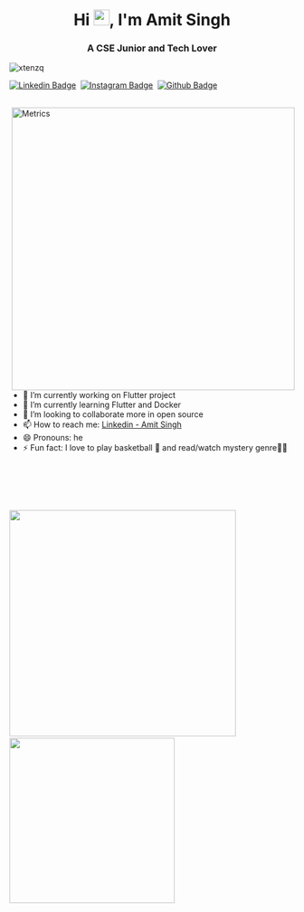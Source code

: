 <h1 align="center">Hi <img src="https://media.giphy.com/media/hvRJCLFzcasrR4ia7z/giphy.gif" width="28px">, I'm Amit Singh</h2>
<h3 align="center">A CSE Junior and Tech Lover</h3>

<p align="left"> <img src="https://komarev.com/ghpvc/?username=amitsgh&label=Profile%20views&color=0e75b6&style=flat" alt="xtenzq" /> </p>


[![Linkedin Badge](https://img.shields.io/badge/-LinkedIn-0e76a8?style=flat-square&logo=Linkedin&logoColor=white)](https://www.linkedin.com/in/amit-singh-a794131b5/)&nbsp;
[![Instagram Badge](https://img.shields.io/badge/-Instagram-e4405f?style=flat-square&logo=Instagram&logoColor=white)](https://www.instagram.com/amtsngh/)&nbsp;
[![Github Badge](https://img.shields.io/badge/-Github-333?style=flat-square&logo=Github&logoColor=white)](https://github.com/amitsgh)
<br/>
<br/>

<img position="relative" top="-10px" align="right" alt="Metrics" src="https://metrics.lecoq.io/amitsgh?template=classic&base.header=0&base.activity=0&base.community=0&base.repositories=0&base.metadata=0&isocalendar=1&isocalendar.duration=half-year&config.timezone=Asia%2FCalcutta" margin:50 width="500" height="auto"/>

- 🔭 I’m currently working on Flutter project
- 🌱 I’m currently learning Flutter and Docker
- 👯 I’m looking to collaborate more in open source
- 📫 How to reach me: [Linkedin - Amit Singh](https://www.linkedin.com/in/amit-singh-a794131b5/) 
- 😄 Pronouns: he
- ⚡ Fun fact: I love to play basketball 🏀 and read/watch mystery genre🕵️‍♂️
<!-- - 🤔 I’m looking for help with  --> <!-- - 💬 Ask me about ... -->
<br>
<br>
<br>
<br>


<p>
  <img src="https://github-readme-stats.vercel.app/api?username=amitsgh&&show_icons=true&title_color=000000&icon_color=bb2acf&text_color=#808080&bg_color=#ffffff" width="400" height="auto">&nbsp;&nbsp;&nbsp;
  <img src="https://github-readme-stats.vercel.app/api/top-langs/?username=amitsgh&show_icons=true&hide_border=true&layout=compact&langs_count=8"/  width="292" height="auto">
</p>


